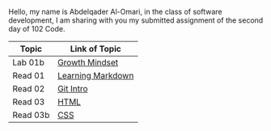Hello, my name is Abdelqader Al-Omari, in the class of software development, I am sharing with you my submitted assignment of the second day of 102 Code.

| Topic | Link of Topic |
| ------------ | ------------ |
| Lab 01b | [Growth Mindset](https://abdelqader7.github.io/reading-notes/growth-mindset)
| Read 01 | [ Learning Markdown](https://abdelqader7.github.io/reading-notes/read-01)
| Read 02 | [Git Intro](https://abdelqader7.github.io/reading-notes/read-02) |
| Read 03 | [HTML](https://abdelqader7.github.io/reading-notes/read-03) | 
| Read 03b | [CSS](https://abdelqader7.github.io/reading-notes/read-03b)



